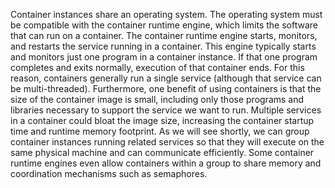 Container instances share an operating system. The operating system must be compatible with the container runtime engine, which limits the software that can run on a container. The container runtime engine starts, monitors, and restarts the service running in a container. This engine typically starts and monitors just one program in a container instance. If that one program completes and exits normally, execution of that container ends. For this reason, containers generally run a single service (although that service can be multi-threaded). Furthermore, one benefit of using containers is that the size of the container image is small, including only those programs and libraries necessary to support the service we want to run. Multiple services in a container could bloat the image size, increasing the container startup time and runtime memory footprint. As we will see shortly, we can group container instances running related services so that they will execute on the same physical machine and can communicate efficiently. Some container runtime engines even allow containers within a group to share memory and coordination mechanisms such as semaphores.